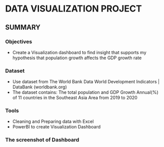 # DATA VISUALIZATION PROJECT
## SUMMARY
### Objectives
* Create a Visualization dashboard to find insight that supports my hypothesis that population growth affects the GDP growth rate
### Dataset
* Use dataset from The World Bank Data  World Development Indicators | DataBank (worldbank.org)
* The dataset contains: The total population and GDP Growth Annual(%) of 11 countries in the Southeast Asia Area from 2019 to 2020
### Tools
* Cleaning and Preparing data with Excel 
* PowerBI to create Visualization Dashboard

### The screenshot of Dashboard
